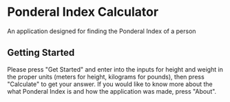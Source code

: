 # Ponderal Index Calculator

An application designed for finding the Ponderal Index of a person

## Getting Started

Please press "Get Started" and enter into the inputs for height and weight in the proper units (meters for height, kilograms for pounds), then press "Calculate" to get your answer. If you would like to know more about the what Ponderal Index is and how the application was made, press "About".
